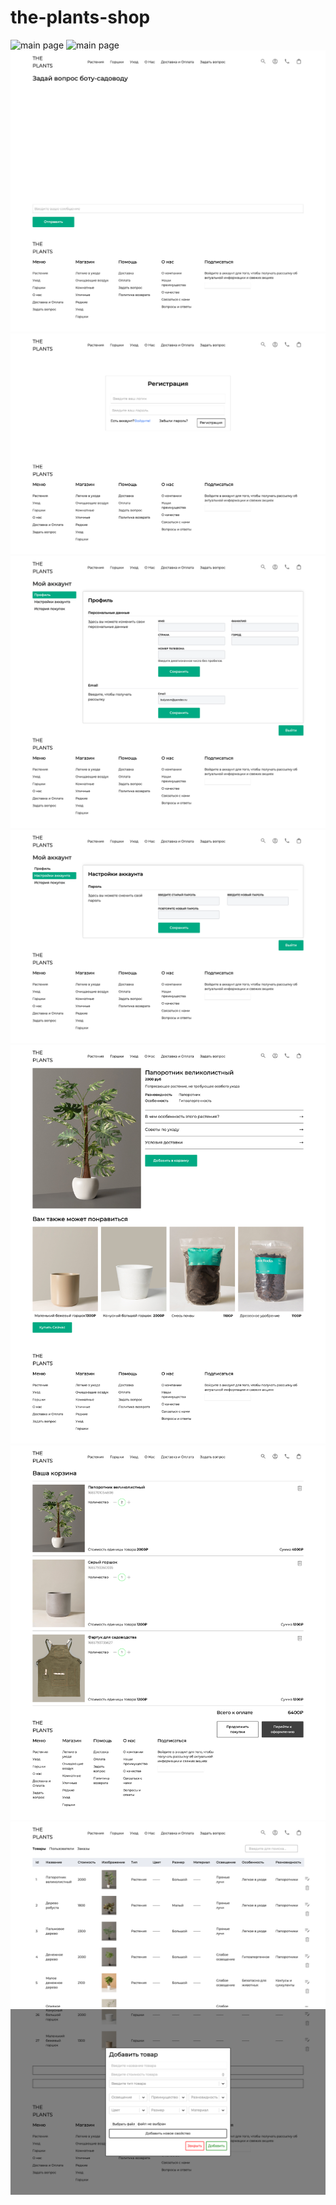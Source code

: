 # the-plants-shop

<img src="preview/001.png" alt="main page">
<img src="preview/002.png" alt="main page">
<img src="preview/003.png" alt="main page">
<img src="preview/004.png" alt="main page">
<img src="preview/005.png" alt="main page">
<img src="preview/006.png" alt="main page">
<img src="preview/007.png" alt="main page">
<img src="preview/008.png" alt="main page">
<img src="preview/009.png" alt="main page">
<img src="preview/010.png" alt="main page">

